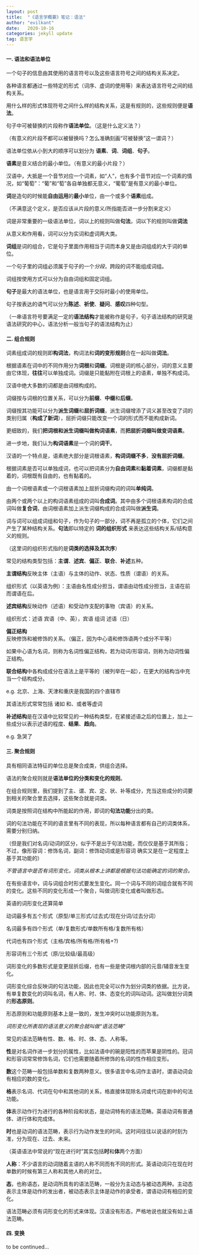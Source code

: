 ```yaml
---
layout: post
title:  "《语言学概要》笔记：语法"
author: "evilkant"
date:   2020-10-16
categories: jekyll update
tag: 语言学
---
```

#### 一. 语法和语法单位

一个句子的信息由其使用的语言符号以及这些语言符号之间的结构关系决定。

各种语言都通过一些特定的形式（词序、虚词的使用等）来表达语言符号之间的结构关系。

用什么样的形式体现符号之间什么样的结构关系，这是有规则的，这些规则便是**语法**。

句子中可被替换的片段称作**语法单位**。（这是什么定义法？）

（有意义的片段不都可以被替换吗？怎么准确刻画“可被替换”这一谓词？）

语法单位依从小到大的顺序可以划分为 **语素**、**词**、**词组**、**句子**。

**语素**是音义结合的最小单位。（有意义的最小片段？）

汉语中，大抵是一个音节对应一个词素，如“人”，也有多个音节对应一个词素的情况，如“葡萄”：“葡”和“萄”各自单独都无意义，“葡萄”是有意义的最小单位。

**词**是造句的时候能**自由运用**的**最小**单位，由一个或多个**语素**组成。

（不满意这个定义，是否应该从片段的意义/所指能否进一步分割来定义）

词是非常重要的一级语法单位，词以上的规则叫做**句法**，词以下的规则叫做**词法**

从意义和作用看，词可以分为实词和虚词两大类。

**词组**是词的组合，它是句子里面作用相当于词而本身又是由词组成的大于词的单位。

一个句子里的词组必须属于句子的一个*分段*，跨段的词不能组成词组。

词组按使用方式可以分为自由词组和固定词组。

**句子**是最大的语法单位，也是语言用于交际时最小的使用单位。

句子按表达的语气可以分为**陈述**、**祈使**、**疑问**、**感叹**四种句型。

（一串语言符号要满足一定的**语法结构**才能被称作是句子，句子语法结构的研究是语法研究的中心，语法分析一般当句子的语法结构为止）

#### 二. 组合规则

词素组成词的规则即**构词法**，构词法和**词的变形规则**合在一起叫做**词法**。

根据语素在词中的不同作用分为**词根**和**词缀**。词根是词的核心部分，词的意义主要由它体现，**往往**可以单独成词。词缀是只能黏附在词根上的语素，单独不构成词。

汉语中绝大多数的词都是由词根构成的。

词缀按与词根的位置关系，可以分为**前缀**、**中缀**和**后缀**。

词缀按其功能可以分为**派生词缀**和**屈折词缀**，派生词缀增添了词义甚至改变了词的类别归属（**构成了新词**），屈折词缀只能改变一个词的形式而不能构成新词。

更细致的，我们**把词根和派生词缀叫做构词语素**，而**把屈折词缀叫做变词语素**。

进一步地，我们认为**构词语素**是一个词的**词干**。

汉语的一个特点是，语素绝大部分是词根语素，**构词词缀不多**，**没有屈折词缀**。

根据词素是否可以单独成词，也可以把词素分为**自由词素**和**黏着词素**，词缀都是黏着的，词根既有自由的，也有黏着的。

由一个词根语素或一个词根语素加上屈折词缀构词的词叫**单纯词**。

由两个或两个以上的构词语素组成的词叫**合成词**。其中由多个词根语素构词的合成词叫做**复合词**，由词根语素加上派生词缀构成的合成词叫做**派生词**。





词与词可以组成词组和句子，作为句子的一部分，词不再是孤立的个体，它们之间产生了某种结构关系。**句法**即以特定的 **词的组织形式** 来表达这些结构关系/结构意义的规则。

（这里词的组织形式指的是**词类的选择及其次序**）

常见的结构类型包括：**主谓**、**述宾**、**偏正**、**联合**、**补述**五种。

**主谓结构**反映主体（主语）与主体的动作、状态、性质（谓语）的关系。

组织形式（以英语为例）：主语由名性成分担当，谓语由动性成分担当，主语在前而谓语在后。

**述宾结构**反映动作（述语）和受动作支配的事物（宾语）的关系。

组织形式：述语 宾语（中、英），宾语 组词 述语（日）

**偏正结构**反映修饰和被修饰的关系。（偏正，因为中心语和修饰语两个成分不平等）

如果中心语为名词，则称为名词性偏正结构，若为动词/形容词，则称为动词性偏正结构。

**联合结构**中各构成成分在语法上是平等的（被列举在一起），在更大的结构当中充当一个结构成分。

e.g. 北京、上海、天津和重庆是我国的四个直辖市

其语法形式常常包括 诸如 和、或者等虚词

**补述结构**是在汉语中比较常见的一种结构类型，在紧接述语之后的位置上，加上一些成分以表示述语的程度、**结果**、**趋向**。

e.g. 急哭了



#### 三. 聚合规则

具有相同语法特征的单位总是聚合成类，供组合选择。

语法的聚合规则就是**语法单位的分类和变化的规则**。

在组合规则里，我们提到了主、谓、宾、定、状、补等成分，充当这些成分的词要到相关的聚合里去选择，这些聚合就是词类。

词类是按照词在结构中所能起的作用，即词的**句法功能**分出的类。

词的句法功能在不同的语言里有不同的表现，所以每种语言都有自己的词类体系，需要分别归纳。

（但是我们对名词/动词的区分，似乎不是出于句法功能，而仅仅是基于其所指；不过，像形容词：修饰名词，副词：修饰动词或是形容词 确实又是在一定程度上基于其功能的）

*不管语言中是否有词形变化，词类从根本上讲都是根据句法功能确定的词的聚合。*



在有些语言中，词与词组合时形式要发生变化。同一个词与不同的词组合就有不同的变化。这些不同的变化形成一个聚合，叫做词形变化或者叫做形态。



英语的词形变化还算简单

动词最多有五个形式（原型/单三形式/过去式/现在分词/过去分词）

名词最多有四个形式（单/复数形式/单数所有格/复数所有格）

代词也有四个形式（主格/宾格/所有格/所有格+?)

形容词有三个形式（原/比较级/最高级）



词形变化的多数形式是变更屈折后缀，也有一些是使词根内部的元音/辅音发生变化。



词形变化综合反映词的句法功能，因此也完全可以作为划分词类的依据。比方说，有单复数变化的词叫名词，有人称、时、体、态变化的词叫动词。这叫做划分词类的**形态原则**。

形态原则和功能原则基本上是一致的，发生冲突时以功能原则为准。



*词形变化所表现的语法意义的聚合就叫做“语法范畴”*



常见的语法范畴有性、数、格、时、体、态、人称等。

**性**是对名词作进一步划分的属性，比如法语中的碗是阳性的而苹果是阴性的。冠词和形容词常常修饰名词，它们也需要随着所修饰的名词的性作相应变形。

**数**这个范畴一般包括单数和复数两种意义。很多语言中名词作主语时，谓语动词会有相应的数的变化。

**格**表示名词、代词在句中和其他词的关系，格直接体现除名词或代词在剧中的句法功能。

**体**表示动作行为进行的各种阶段和状态，是动词特有的语法范畴。英语动词有普通体、进行体和完成体。

**时**也是动词的语法范畴，表示行为动作发生的时间。这时间往往以说话的时刻为准，分为现在、过去、未来。

（英语语法中常说的“现在进行时”其实包括**时**和**体**两个方面）

**人称**：不少语言的动词随着主语的人称不同而有不同的形式。英语动词只在现在时单数的时候有第三人称和其他人称的对立。

**态**，也称语态，是动词所具有的语法范畴，一般分为主动态与被动态两种。主动态表示主体是动作的发出者，被动态表示主体是动作的承受者，谓语动词有相应的变化。



语法范畴必须有词形变化的形式来体现。汉语没有形态，严格地说也就没有如上语法范畴。



#### 四. 变换



to be continued...







